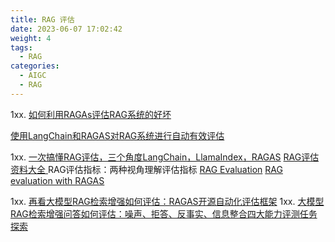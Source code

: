 ```yaml
---
title: RAG 评估
date: 2023-06-07 17:02:42
weight: 4
tags:
  - RAG
categories: 
  - AIGC
  - RAG  
---
```


<p></p>
<!-- more -->


1xx. [如何利用RAGAs评估RAG系统的好坏](https://www.bilibili.com/video/BV1Jz421Q7Lw/)

[使用LangChain和RAGAS对RAG系统进行自动有效评估](https://github.com/blackinkkkxi/RAG_langchain/blob/main/learn/evaluation/RAGAS-langchian.ipynb)

1xx. [一次搞懂RAG评估，三个角度LangChain，LlamaIndex，RAGAS](https://www.bilibili.com/video/BV1aZ421W7DB/) 
   [RAG评估资料大全 ](https://techdiylife.github.io/blog/blog.html?category1=c02&blogid=0053)
   RAG评估指标：两种视角理解评估指标 
   [RAG Evaluation](https://docs.smith.langchain.com/old/cookbook/testing-examples/rag_eval)
   [RAG evaluation with RAGAS](https://docs.smith.langchain.com/old/cookbook/testing-examples/ragas)

1xx. [再看大模型RAG检索增强如何评估：RAGAS开源自动化评估框架](https://mp.weixin.qq.com/s?__biz=MzAxMjc3MjkyMg==&mid=2648404511&idx=2&sn=fefb78c1d920cb5b437f2e3da9935637)
1xx. [大模型RAG检索增强问答如何评估：噪声、拒答、反事实、信息整合四大能力评测任务探索 ](https://mp.weixin.qq.com/s?__biz=MzAxMjc3MjkyMg==&mid=2648404476&idx=2&sn=d07b27dc9162ab0aaec3108004e4cfbe)